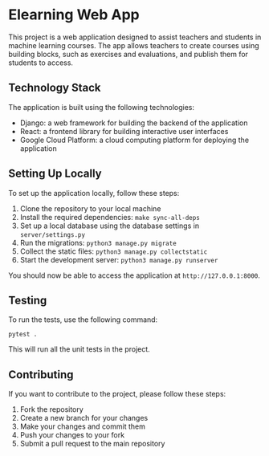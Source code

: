 # Elearning Web App

This project is a web application designed to assist teachers and students in machine learning courses. The app allows teachers to create courses using building blocks, such as exercises and evaluations, and publish them for students to access. 

## Technology Stack

The application is built using the following technologies:

- Django: a web framework for building the backend of the application
- React: a frontend library for building interactive user interfaces
- Google Cloud Platform: a cloud computing platform for deploying the application

## Setting Up Locally

To set up the application locally, follow these steps:

1. Clone the repository to your local machine
2. Install the required dependencies: `make sync-all-deps`
3. Set up a local database using the database settings in `server/settings.py`
4. Run the migrations: `python3 manage.py migrate`
5. Collect the static files: `python3 manage.py collectstatic`
6. Start the development server: `python3 manage.py runserver`

You should now be able to access the application at `http://127.0.0.1:8000`.

## Testing

To run the tests, use the following command:

```
pytest .
```

This will run all the unit tests in the project.

## Contributing

If you want to contribute to the project, please follow these steps:

1. Fork the repository
2. Create a new branch for your changes
3. Make your changes and commit them
4. Push your changes to your fork
5. Submit a pull request to the main repository
